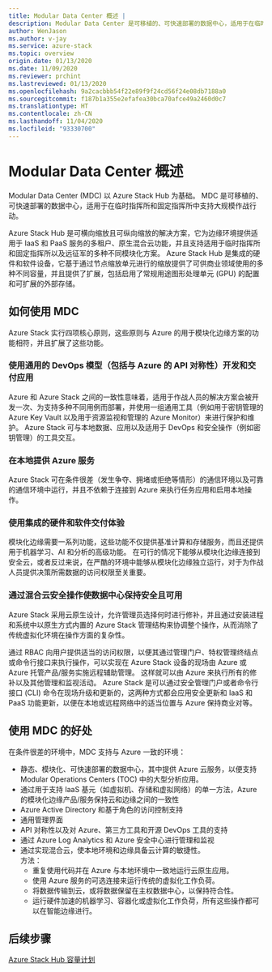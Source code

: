 ```yaml
---
title: Modular Data Center 概述 |
description: Modular Data Center 是可移植的、可快速部署的数据中心，适用于在临时指挥所和固定指挥所中支持大规模作战行动。
author: WenJason
ms.author: v-jay
ms.service: azure-stack
ms.topic: overview
origin.date: 01/13/2020
ms.date: 11/09/2020
ms.reviewer: prchint
ms.lastreviewed: 01/13/2020
ms.openlocfilehash: 9a2cacbbb54f22e89f9f24cd56f24e08db7188a0
ms.sourcegitcommit: f187b1a355e2efafea30bca70afce49a2460d0c7
ms.translationtype: HT
ms.contentlocale: zh-CN
ms.lasthandoff: 11/04/2020
ms.locfileid: "93330700"
---
```

# <a name="modular-data-center-overview"></a>Modular Data Center 概述 

Modular Data Center (MDC) 以 Azure Stack Hub 为基础。 MDC 是可移植的、可快速部署的数据中心，适用于在临时指挥所和固定指挥所中支持大规模作战行动。

Azure Stack Hub 是可横向缩放且可纵向缩放的解决方案，它为边缘环境提供适用于 IaaS 和 PaaS 服务的多租户、原生混合云功能，并且支持适用于临时指挥所和固定指挥所以及远征军的多种不同模块化方案。 Azure Stack Hub 是集成的硬件和软件设备，它基于通过节点缩放单元进行的缩放提供了可供商业领域使用的多种不同容量，并且提供了扩展，包括启用了常规用途图形处理单元 (GPU) 的配置和可扩展的外部存储。

## <a name="how-you-can-use-the-mdc"></a>如何使用 MDC

Azure Stack 实行四项核心原则，这些原则与 Azure 的用于模块化边缘方案的功能相符，并且扩展了这些功能。 

### <a name="develop-and-deliver-apps-with-a-common-devops-model-including-api-symmetry-with-azure"></a>使用通用的 DevOps 模型（包括与 Azure 的 API 对称性）开发和交付应用

Azure 和 Azure Stack 之间的一致性意味着，适用于作战人员的解决方案会被开发一次、为支持多种不同用例而部署，并使用一组通用工具（例如用于密钥管理的 Azure Key Vault 以及用于资源监视和管理的 Azure Monitor）来进行保护和维护。 Azure Stack 可与本地数据、应用以及适用于 DevOps 和安全操作（例如密钥管理）的工具交互。

### <a name="deliver-azure-services-on-premises"></a>在本地提供 Azure 服务

Azure Stack 可在条件很差（发生争夺、拥堵或拒绝等情形）的通信环境以及可靠的通信环境中运行，并且不依赖于连接到 Azure 来执行任务应用和启用本地操作。 

### <a name="use-integrated-hardware-and-software-delivery-experience"></a>使用集成的硬件和软件交付体验

模块化边缘需要一系列功能，这些功能不仅提供基准计算和存储服务，而且还提供用于机器学习、AI 和分析的高级功能。 在可行的情况下能够从模块化边缘连接到安全云，或者反过来说，在严酷的环境中能够从模块化边缘独立运行，对于为作战人员提供决策所需数据的访问权限至关重要。

### <a name="keep-your-datacenter-secure-and-available-with-hybrid-cloud-security-operations"></a>通过混合云安全操作使数据中心保持安全且可用

Azure Stack 采用云原生设计，允许管理员选择何时进行修补，并且通过安装进程和系统中以原生方式内置的 Azure Stack 管理结构来协调整个操作，从而消除了传统虚拟化环境在操作方面的复杂性。

通过 RBAC 向用户提供适当的访问权限，以便其通过管理门户、特权管理终结点或命令行接口来执行操作，可以实现在 Azure Stack 设备的现场由 Azure 或 Azure 托管产品/服务实施远程辅助管理。 这样就可以由 Azure 来执行所有的修补以及其他管理和监视活动。 Azure Stack 是可以通过安全管理门户或者命令行接口 (CLI) 命令在现场升级和更新的，这两种方式都会应用安全更新和 IaaS 和 PaaS 功能更新，以便在本地或远程网络中的适当位置与 Azure 保持商业对等。 

## <a name="benefits-of-using-the-mdc"></a>使用 MDC 的好处

在条件很差的环境中，MDC 支持与 Azure 一致的环境：
 - 静态、模块化、可快速部署的数据中心，其中提供 Azure 云服务，以便支持 Modular Operations Centers (TOC) 中的大型分析应用。
 - 通过用于支持 IaaS 基元（如虚拟机、存储和虚拟网络）的单一方法，Azure 的模块化边缘产品/服务保持云和边缘之间的一致性
 - Azure Active Directory 和基于角色的访问控制支持
 - 通用管理界面
 - API 对称性以及对 Azure、第三方工具和开源 DevOps 工具的支持
 - 通过 Azure Log Analytics 和 Azure 安全中心进行管理和监视
 - 通过实现混合云，使本地环境和边缘具备云计算的敏捷性。<br>方法：
     - 重复使用代码并在 Azure 与本地环境中一致地运行云原生应用。
     - 使用 Azure 服务的可选连接来运行传统的虚拟化工作负荷。
     - 将数据传输到云，或将数据保留在主权数据中心，以保持符合性。
     - 运行硬件加速的机器学习、容器化或虚拟化工作负荷，所有这些操作都可以在智能边缘进行。

## <a name="next-steps"></a>后续步骤

[Azure Stack Hub 容量计划](../operator/azure-stack-capacity-planning-overview.md)

